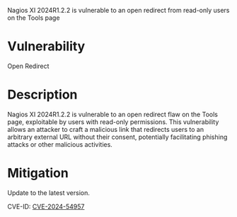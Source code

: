 Nagios XI 2024R1.2.2 is vulnerable to an open redirect from read-only users on the Tools page

# Vulnerability
Open Redirect

# Description
Nagios XI 2024R1.2.2 is vulnerable to an open redirect flaw on the Tools page, exploitable by users with read-only permissions. This vulnerability allows an attacker to craft a malicious link that redirects users to an arbitrary external URL without their consent, potentially facilitating phishing attacks or other malicious activities.

# Mitigation
Update to the latest version.

CVE-ID: [CVE-2024-54957](https://cve.mitre.org/cgi-bin/cvename.cgi?name=CVE-2024-54957)
